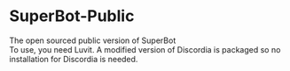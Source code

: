 # SuperBot-Public
The open sourced public version of SuperBot<br>
To use, you need Luvit. A modified version of Discordia is packaged so no installation for Discordia is needed.
